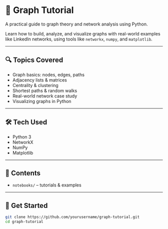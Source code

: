 # 📘 Graph Tutorial

A practical guide to graph theory and network analysis using Python.

Learn how to build, analyze, and visualize graphs with real-world examples like LinkedIn networks, using tools like `networkx`, `numpy`, and `matplotlib`.

---

## 🔍 Topics Covered

- Graph basics: nodes, edges, paths
- Adjacency lists & matrices
- Centrality & clustering
- Shortest paths & random walks
- Real-world network case study
- Visualizing graphs in Python

---

## 🛠 Tech Used

- Python 3
- NetworkX
- NumPy
- Matplotlib

---

## 📁 Contents

- `notebooks/` – tutorials & examples

---

## 🚀 Get Started

```bash
git clone https://github.com/yourusername/graph-tutorial.git
cd graph-tutorial
